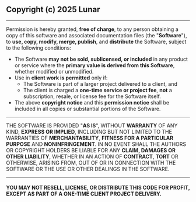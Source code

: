 ## Copyright (c) 2025 Lunar

---

Permission is hereby granted, **free of charge**, to any person obtaining a copy of this software and associated documentation files (the "**Software**"), to **use, copy, modify, merge, publish**, and **distribute** the Software, subject to the following conditions:

- The Software **may not be sold, sublicensed, or included** in any product or service where the **primary value is derived from this Software**, whether modified or unmodified.
- Use in **client work is permitted** only if:
  - The Software is part of a larger project delivered to a client, and
  - The client is charged a **one-time service or project fee**, **not** a subscription, resale, or license fee for the Software itself.
- The above **copyright notice** and this **permission notice** shall be included in all copies or substantial portions of the Software.

---

THE SOFTWARE IS PROVIDED "**AS IS**", WITHOUT **WARRANTY** OF ANY KIND, **EXPRESS OR IMPLIED**, INCLUDING BUT NOT LIMITED TO THE WARRANTIES OF **MERCHANTABILITY**, **FITNESS FOR A PARTICULAR PURPOSE** AND **NONINFRINGEMENT**. IN NO EVENT SHALL THE AUTHORS OR COPYRIGHT HOLDERS BE LIABLE FOR ANY **CLAIM, DAMAGES OR OTHER LIABILITY**, WHETHER IN AN ACTION OF **CONTRACT**, **TORT** OR OTHERWISE, ARISING FROM, OUT OF OR IN CONNECTION WITH THE SOFTWARE OR THE USE OR OTHER DEALINGS IN THE SOFTWARE.

---

#### **YOU MAY NOT RESELL, LICENSE, OR DISTRIBUTE THIS CODE FOR PROFIT, EXCEPT AS PART OF A ONE-TIME CLIENT PROJECT DELIVERY.**
